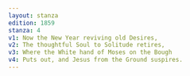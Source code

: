 ```yaml
---
layout: stanza
edition: 1859
stanza: 4
v1: Now the New Year reviving old Desires,
v2: The thoughtful Soul to Solitude retires,
v3: ⁠Where the White hand of Moses on the Bough
v4: Puts out, and Jesus from the Ground suspires.
---
```

